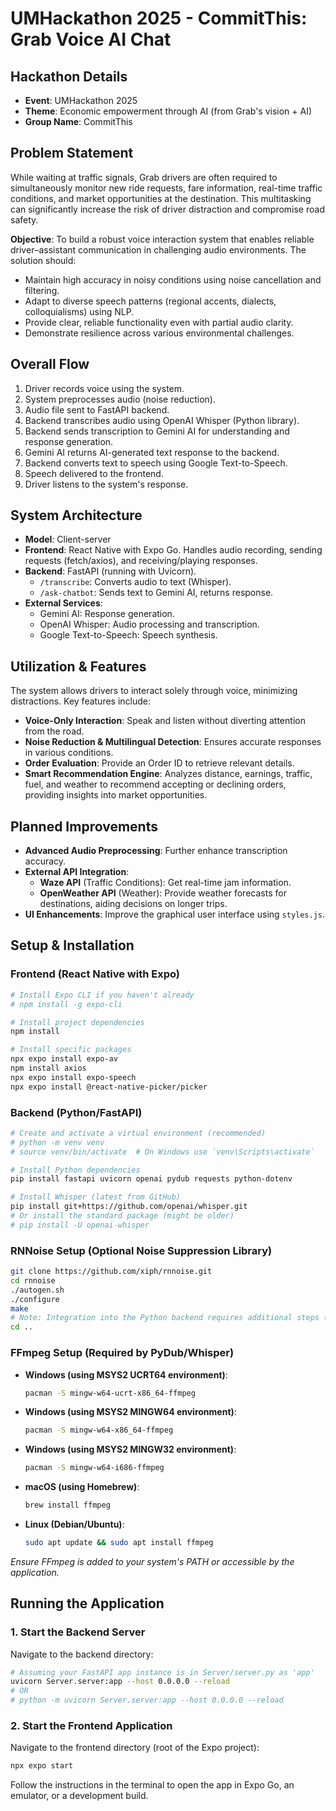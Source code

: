 # UMHackathon 2025 - CommitThis: Grab Voice AI Chat

## Hackathon Details

*   **Event**: UMHackathon 2025
*   **Theme**: Economic empowerment through AI (from Grab's vision + AI)
*   **Group Name**: CommitThis

## Problem Statement

While waiting at traffic signals, Grab drivers are often required to simultaneously monitor new ride requests, fare information, real-time traffic conditions, and market opportunities at the destination. This multitasking can significantly increase the risk of driver distraction and compromise road safety.

**Objective**: To build a robust voice interaction system that enables reliable driver–assistant communication in challenging audio environments. The solution should:

*   Maintain high accuracy in noisy conditions using noise cancellation and filtering.
*   Adapt to diverse speech patterns (regional accents, dialects, colloquialisms) using NLP.
*   Provide clear, reliable functionality even with partial audio clarity.
*   Demonstrate resilience across various environmental challenges.

## Overall Flow

1.  Driver records voice using the system.
2.  System preprocesses audio (noise reduction).
3.  Audio file sent to FastAPI backend.
4.  Backend transcribes audio using OpenAI Whisper (Python library).
5.  Backend sends transcription to Gemini AI for understanding and response generation.
6.  Gemini AI returns AI-generated text response to the backend.
7.  Backend converts text to speech using Google Text-to-Speech.
8.  Speech delivered to the frontend.
9.  Driver listens to the system's response.

## System Architecture

*   **Model**: Client-server
*   **Frontend**: React Native with Expo Go. Handles audio recording, sending requests (fetch/axios), and receiving/playing responses.
*   **Backend**: FastAPI (running with Uvicorn).
    *   `/transcribe`: Converts audio to text (Whisper).
    *   `/ask-chatbot`: Sends text to Gemini AI, returns response.
*   **External Services**:
    *   Gemini AI: Response generation.
    *   OpenAI Whisper: Audio processing and transcription.
    *   Google Text-to-Speech: Speech synthesis.

## Utilization & Features

The system allows drivers to interact solely through voice, minimizing distractions. Key features include:

*   **Voice-Only Interaction**: Speak and listen without diverting attention from the road.
*   **Noise Reduction & Multilingual Detection**: Ensures accurate responses in various conditions.
*   **Order Evaluation**: Provide an Order ID to retrieve relevant details.
*   **Smart Recommendation Engine**: Analyzes distance, earnings, traffic, fuel, and weather to recommend accepting or declining orders, providing insights into market opportunities.

## Planned Improvements

*   **Advanced Audio Preprocessing**: Further enhance transcription accuracy.
*   **External API Integration**:
    *   **Waze API** (Traffic Conditions): Get real-time jam information.
    *   **OpenWeather API** (Weather): Provide weather forecasts for destinations, aiding decisions on longer trips.
*   **UI Enhancements**: Improve the graphical user interface using `styles.js`.

## Setup & Installation

### Frontend (React Native with Expo)

```bash
# Install Expo CLI if you haven't already
# npm install -g expo-cli

# Install project dependencies
npm install

# Install specific packages
npx expo install expo-av
npm install axios
npx expo install expo-speech
npx expo install @react-native-picker/picker
```

### Backend (Python/FastAPI)

```bash
# Create and activate a virtual environment (recommended)
# python -m venv venv
# source venv/bin/activate  # On Windows use `venv\Scripts\activate`

# Install Python dependencies
pip install fastapi uvicorn openai pydub requests python-dotenv

# Install Whisper (latest from GitHub)
pip install git+https://github.com/openai/whisper.git
# Or install the standard package (might be older)
# pip install -U openai-whisper
```

### RNNoise Setup (Optional Noise Suppression Library)

```bash
git clone https://github.com/xiph/rnnoise.git
cd rnnoise
./autogen.sh
./configure
make
# Note: Integration into the Python backend requires additional steps (e.g., using CFFI or ctypes).
cd ..
```

### FFmpeg Setup (Required by PyDub/Whisper)

*   **Windows (using MSYS2 UCRT64 environment)**:
    ```bash
    pacman -S mingw-w64-ucrt-x86_64-ffmpeg
    ```
*   **Windows (using MSYS2 MINGW64 environment)**:
    ```bash
    pacman -S mingw-w64-x86_64-ffmpeg
    ```
*   **Windows (using MSYS2 MINGW32 environment)**:
    ```bash
    pacman -S mingw-w64-i686-ffmpeg
    ```
*   **macOS (using Homebrew)**:
    ```bash
    brew install ffmpeg
    ```
*   **Linux (Debian/Ubuntu)**:
    ```bash
    sudo apt update && sudo apt install ffmpeg
    ```

*Ensure FFmpeg is added to your system's PATH or accessible by the application.*

## Running the Application

### 1. Start the Backend Server

Navigate to the backend directory:

```bash
# Assuming your FastAPI app instance is in Server/server.py as 'app'
uvicorn Server.server:app --host 0.0.0.0 --reload
# OR
# python -m uvicorn Server.server:app --host 0.0.0.0 --reload
```

### 2. Start the Frontend Application

Navigate to the frontend directory (root of the Expo project):

```bash
npx expo start
```

Follow the instructions in the terminal to open the app in Expo Go, an emulator, or a development build.
